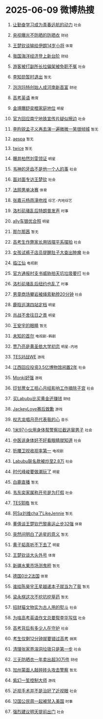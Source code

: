 # 2025-06-09 微博热搜 
1. [让勤奋学习成为青春远航的动力](https://m.weibo.cn/search?containerid=100103type%3D1%26t%3D10%26q%3D%23%E8%AE%A9%E5%8B%A4%E5%A5%8B%E5%AD%A6%E4%B9%A0%E6%88%90%E4%B8%BA%E9%9D%92%E6%98%A5%E8%BF%9C%E8%88%AA%E7%9A%84%E5%8A%A8%E5%8A%9B%23&stream_entry_id=51&isnewpage=1&extparam=seat%3D1%26stream_entry_id%3D51%26c_type%3D51%26dgr%3D0%26cate%3D10103%26pos%3D0%26q%3D%2523%25E8%25AE%25A9%25E5%258B%25A4%25E5%25A5%258B%25E5%25AD%25A6%25E4%25B9%25A0%25E6%2588%2590%25E4%25B8%25BA%25E9%259D%2592%25E6%2598%25A5%25E8%25BF%259C%25E8%2588%25AA%25E7%259A%2584%25E5%258A%25A8%25E5%258A%259B%2523%26filter_type%3Drealtimehot%26display_time%3D1749405989%26pre_seqid%3D17494059892180103610745) `社会` 

2. [央视曝光不防晒的防晒衣](https://m.weibo.cn/search?containerid=100103type%3D1%26t%3D10%26q%3D%23%E5%A4%AE%E8%A7%86%E6%9B%9D%E5%85%89%E4%B8%8D%E9%98%B2%E6%99%92%E7%9A%84%E9%98%B2%E6%99%92%E8%A1%A3%23&stream_entry_id=31&isnewpage=1&extparam=seat%3D1%26stream_entry_id%3D31%26realpos%3D1%26band_rank%3D1%26dgr%3D0%26pos%3D0%26filter_type%3Drealtimehot%26c_type%3D31%26flag%3D2%26cate%3D5001%26lcate%3D5001%26q%3D%2523%25E5%25A4%25AE%25E8%25A7%2586%25E6%259B%259D%25E5%2585%2589%25E4%25B8%258D%25E9%2598%25B2%25E6%2599%2592%25E7%259A%2584%25E9%2598%25B2%25E6%2599%2592%25E8%25A1%25A3%2523%26display_time%3D1749405989%26pre_seqid%3D17494059892180103610745) `财经` 

3. [王楚钦谈输给伊朗14岁小将](https://m.weibo.cn/search?containerid=100103type%3D1%26t%3D10%26q%3D%23%E7%8E%8B%E6%A5%9A%E9%92%A6%E8%B0%88%E8%BE%93%E7%BB%99%E4%BC%8A%E6%9C%9714%E5%B2%81%E5%B0%8F%E5%B0%86%23&stream_entry_id=31&isnewpage=1&extparam=seat%3D1%26stream_entry_id%3D31%26realpos%3D2%26band_rank%3D2%26dgr%3D0%26pos%3D1%26filter_type%3Drealtimehot%26c_type%3D31%26flag%3D0%26cate%3D5001%26lcate%3D5001%26q%3D%2523%25E7%258E%258B%25E6%25A5%259A%25E9%2592%25A6%25E8%25B0%2588%25E8%25BE%2593%25E7%25BB%2599%25E4%25BC%258A%25E6%259C%259714%25E5%25B2%2581%25E5%25B0%258F%25E5%25B0%2586%2523%26display_time%3D1749405989%26pre_seqid%3D17494059892180103610745) `体育` 

4. [我国海洋经济登上新台阶](https://m.weibo.cn/search?containerid=100103type%3D1%26t%3D10%26q%3D%23%E6%88%91%E5%9B%BD%E6%B5%B7%E6%B4%8B%E7%BB%8F%E6%B5%8E%E7%99%BB%E4%B8%8A%E6%96%B0%E5%8F%B0%E9%98%B6%23&stream_entry_id=31&isnewpage=1&extparam=seat%3D1%26stream_entry_id%3D31%26realpos%3D3%26band_rank%3D3%26dgr%3D0%26pos%3D2%26filter_type%3Drealtimehot%26c_type%3D31%26flag%3D0%26cate%3D5001%26lcate%3D5001%26q%3D%2523%25E6%2588%2591%25E5%259B%25BD%25E6%25B5%25B7%25E6%25B4%258B%25E7%25BB%258F%25E6%25B5%258E%25E7%2599%25BB%25E4%25B8%258A%25E6%2596%25B0%25E5%258F%25B0%25E9%2598%25B6%2523%26display_time%3D1749405989%26pre_seqid%3D17494059892180103610745) `财经` 

5. [游客被打副所长拉偏架被免职不冤](https://m.weibo.cn/search?containerid=100103type%3D1%26t%3D10%26q%3D%23%E6%B8%B8%E5%AE%A2%E8%A2%AB%E6%89%93%E5%89%AF%E6%89%80%E9%95%BF%E6%8B%89%E5%81%8F%E6%9E%B6%E8%A2%AB%E5%85%8D%E8%81%8C%E4%B8%8D%E5%86%A4%23&stream_entry_id=31&isnewpage=1&extparam=seat%3D1%26stream_entry_id%3D31%26realpos%3D4%26band_rank%3D4%26dgr%3D0%26pos%3D3%26filter_type%3Drealtimehot%26c_type%3D31%26flag%3D0%26cate%3D5001%26lcate%3D5001%26q%3D%2523%25E6%25B8%25B8%25E5%25AE%25A2%25E8%25A2%25AB%25E6%2589%2593%25E5%2589%25AF%25E6%2589%2580%25E9%2595%25BF%25E6%258B%2589%25E5%2581%258F%25E6%259E%25B6%25E8%25A2%25AB%25E5%2585%258D%25E8%2581%258C%25E4%25B8%258D%25E5%2586%25A4%2523%26display_time%3D1749405989%26pre_seqid%3D17494059892180103610745) `社会` 

6. [李知勋暂时退出](https://m.weibo.cn/search?containerid=100103type%3D1%26t%3D10%26q%3D%E6%9D%8E%E7%9F%A5%E5%8B%8B%E6%9A%82%E6%97%B6%E9%80%80%E5%87%BA&stream_entry_id=31&isnewpage=1&extparam=seat%3D1%26stream_entry_id%3D31%26realpos%3D5%26band_rank%3D5%26dgr%3D0%26pos%3D4%26filter_type%3Drealtimehot%26c_type%3D31%26flag%3D0%26cate%3D5001%26lcate%3D5001%26q%3D%25E6%259D%258E%25E7%259F%25A5%25E5%258B%258B%25E6%259A%2582%25E6%2597%25B6%25E9%2580%2580%25E5%2587%25BA%26display_time%3D1749405989%26pre_seqid%3D17494059892180103610745) `暂无` 

7. [泡泡玛特创始人成河南新首富](https://m.weibo.cn/search?containerid=100103type%3D1%26t%3D10%26q%3D%23%E6%B3%A1%E6%B3%A1%E7%8E%9B%E7%89%B9%E5%88%9B%E5%A7%8B%E4%BA%BA%E6%88%90%E6%B2%B3%E5%8D%97%E6%96%B0%E9%A6%96%E5%AF%8C%23&stream_entry_id=31&isnewpage=1&extparam=seat%3D1%26stream_entry_id%3D31%26realpos%3D6%26band_rank%3D6%26dgr%3D0%26pos%3D5%26filter_type%3Drealtimehot%26c_type%3D31%26flag%3D0%26cate%3D5001%26lcate%3D5001%26q%3D%2523%25E6%25B3%25A1%25E6%25B3%25A1%25E7%258E%259B%25E7%2589%25B9%25E5%2588%259B%25E5%25A7%258B%25E4%25BA%25BA%25E6%2588%2590%25E6%25B2%25B3%25E5%258D%2597%25E6%2596%25B0%25E9%25A6%2596%25E5%25AF%258C%2523%26display_time%3D1749405989%26pre_seqid%3D17494059892180103610745) `财经` 

8. [高考英语](https://m.weibo.cn/search?containerid=100103type%3D1%26t%3D10%26q%3D%E9%AB%98%E8%80%83%E8%8B%B1%E8%AF%AD&stream_entry_id=31&isnewpage=1&extparam=seat%3D1%26stream_entry_id%3D31%26realpos%3D7%26band_rank%3D7%26dgr%3D0%26pos%3D6%26filter_type%3Drealtimehot%26c_type%3D31%26flag%3D0%26cate%3D5001%26lcate%3D5001%26q%3D%25E9%25AB%2598%25E8%2580%2583%25E8%258B%25B1%25E8%25AF%25AD%26display_time%3D1749405989%26pre_seqid%3D17494059892180103610745) `教育` 

9. [金靖曝舒奕橙家庭地位](https://m.weibo.cn/search?containerid=100103type%3D1%26t%3D10%26q%3D%E9%87%91%E9%9D%96%E6%9B%9D%E8%88%92%E5%A5%95%E6%A9%99%E5%AE%B6%E5%BA%AD%E5%9C%B0%E4%BD%8D&stream_entry_id=31&isnewpage=1&extparam=seat%3D1%26stream_entry_id%3D31%26realpos%3D8%26band_rank%3D8%26dgr%3D0%26pos%3D7%26filter_type%3Drealtimehot%26c_type%3D31%26flag%3D2%26cate%3D5001%26lcate%3D5001%26q%3D%25E9%2587%2591%25E9%259D%2596%25E6%259B%259D%25E8%2588%2592%25E5%25A5%2595%25E6%25A9%2599%25E5%25AE%25B6%25E5%25BA%25AD%25E5%259C%25B0%25E4%25BD%258D%26display_time%3D1749405989%26pre_seqid%3D17494059892180103610745) `明星` 

10. [官方回应南宁地铁宣传片疑似擦边](https://m.weibo.cn/search?containerid=100103type%3D1%26t%3D10%26q%3D%23%E5%AE%98%E6%96%B9%E5%9B%9E%E5%BA%94%E5%8D%97%E5%AE%81%E5%9C%B0%E9%93%81%E5%AE%A3%E4%BC%A0%E7%89%87%E7%96%91%E4%BC%BC%E6%93%A6%E8%BE%B9%23&stream_entry_id=31&isnewpage=1&extparam=seat%3D1%26stream_entry_id%3D31%26realpos%3D9%26band_rank%3D9%26dgr%3D0%26pos%3D8%26filter_type%3Drealtimehot%26c_type%3D31%26flag%3D1%26cate%3D5001%26lcate%3D5001%26q%3D%2523%25E5%25AE%2598%25E6%2596%25B9%25E5%259B%259E%25E5%25BA%2594%25E5%258D%2597%25E5%25AE%2581%25E5%259C%25B0%25E9%2593%2581%25E5%25AE%25A3%25E4%25BC%25A0%25E7%2589%2587%25E7%2596%2591%25E4%25BC%25BC%25E6%2593%25A6%25E8%25BE%25B9%2523%26display_time%3D1749405989%26pre_seqid%3D17494059892180103610745) `社会` 

11. [李昀锐孟子义再去演一遍微微一笑很倾城](https://m.weibo.cn/search?containerid=100103type%3D1%26t%3D10%26q%3D%E6%9D%8E%E6%98%80%E9%94%90%E5%AD%9F%E5%AD%90%E4%B9%89%E5%86%8D%E5%8E%BB%E6%BC%94%E4%B8%80%E9%81%8D%E5%BE%AE%E5%BE%AE%E4%B8%80%E7%AC%91%E5%BE%88%E5%80%BE%E5%9F%8E&stream_entry_id=31&isnewpage=1&extparam=seat%3D1%26stream_entry_id%3D31%26realpos%3D10%26band_rank%3D10%26dgr%3D0%26pos%3D9%26filter_type%3Drealtimehot%26c_type%3D31%26flag%3D2%26cate%3D5001%26lcate%3D5001%26q%3D%25E6%259D%258E%25E6%2598%2580%25E9%2594%2590%25E5%25AD%259F%25E5%25AD%2590%25E4%25B9%2589%25E5%2586%258D%25E5%258E%25BB%25E6%25BC%2594%25E4%25B8%2580%25E9%2581%258D%25E5%25BE%25AE%25E5%25BE%25AE%25E4%25B8%2580%25E7%25AC%2591%25E5%25BE%2588%25E5%2580%25BE%25E5%259F%258E%26display_time%3D1749405989%26pre_seqid%3D17494059892180103610745) `暂无` 

12. [aespa](https://m.weibo.cn/search?containerid=100103type%3D1%26t%3D10%26q%3Daespa&stream_entry_id=31&isnewpage=1&extparam=seat%3D1%26stream_entry_id%3D31%26realpos%3D11%26band_rank%3D11%26dgr%3D0%26pos%3D10%26filter_type%3Drealtimehot%26c_type%3D31%26flag%3D2%26cate%3D5001%26lcate%3D5001%26q%3Daespa%26display_time%3D1749405989%26pre_seqid%3D17494059892180103610745) `暂无` 

13. [twice](https://m.weibo.cn/search?containerid=100103type%3D1%26t%3D10%26q%3Dtwice&stream_entry_id=31&isnewpage=1&extparam=seat%3D1%26stream_entry_id%3D31%26realpos%3D12%26band_rank%3D12%26dgr%3D0%26pos%3D11%26filter_type%3Drealtimehot%26c_type%3D31%26flag%3D2%26cate%3D5001%26lcate%3D5001%26q%3Dtwice%26display_time%3D1749405989%26pre_seqid%3D17494059892180103610745) `暂无` 

14. [曝井柏然刘雯领证](https://m.weibo.cn/search?containerid=100103type%3D1%26t%3D10%26q%3D%23%E6%9B%9D%E4%BA%95%E6%9F%8F%E7%84%B6%E5%88%98%E9%9B%AF%E9%A2%86%E8%AF%81%23&stream_entry_id=31&isnewpage=1&extparam=seat%3D1%26stream_entry_id%3D31%26realpos%3D13%26band_rank%3D13%26dgr%3D0%26pos%3D12%26filter_type%3Drealtimehot%26c_type%3D31%26flag%3D2%26cate%3D5001%26lcate%3D5001%26q%3D%2523%25E6%259B%259D%25E4%25BA%2595%25E6%259F%258F%25E7%2584%25B6%25E5%2588%2598%25E9%259B%25AF%25E9%25A2%2586%25E8%25AF%2581%2523%26display_time%3D1749405989%26pre_seqid%3D17494059892180103610745) `明星` 

15. [韦神的牙齿不是他一个人的事](https://m.weibo.cn/search?containerid=100103type%3D1%26t%3D10%26q%3D%23%E9%9F%A6%E7%A5%9E%E7%9A%84%E7%89%99%E9%BD%BF%E4%B8%8D%E6%98%AF%E4%BB%96%E4%B8%80%E4%B8%AA%E4%BA%BA%E7%9A%84%E4%BA%8B%23&stream_entry_id=31&isnewpage=1&extparam=seat%3D1%26stream_entry_id%3D31%26realpos%3D14%26band_rank%3D14%26dgr%3D0%26pos%3D13%26filter_type%3Drealtimehot%26c_type%3D31%26flag%3D2%26cate%3D5001%26lcate%3D5001%26q%3D%2523%25E9%259F%25A6%25E7%25A5%259E%25E7%259A%2584%25E7%2589%2599%25E9%25BD%25BF%25E4%25B8%258D%25E6%2598%25AF%25E4%25BB%2596%25E4%25B8%2580%25E4%25B8%25AA%25E4%25BA%25BA%25E7%259A%2584%25E4%25BA%258B%2523%26display_time%3D1749405989%26pre_seqid%3D17494059892180103610745) `社会` 

16. [面对面专访王楚钦](https://m.weibo.cn/search?containerid=100103type%3D1%26t%3D10%26q%3D%23%E9%9D%A2%E5%AF%B9%E9%9D%A2%E4%B8%93%E8%AE%BF%E7%8E%8B%E6%A5%9A%E9%92%A6%23&stream_entry_id=31&isnewpage=1&extparam=seat%3D1%26stream_entry_id%3D31%26realpos%3D15%26band_rank%3D15%26dgr%3D0%26pos%3D14%26filter_type%3Drealtimehot%26c_type%3D31%26flag%3D0%26cate%3D5001%26lcate%3D5001%26q%3D%2523%25E9%259D%25A2%25E5%25AF%25B9%25E9%259D%25A2%25E4%25B8%2593%25E8%25AE%25BF%25E7%258E%258B%25E6%25A5%259A%25E9%2592%25A6%2523%26display_time%3D1749405989%26pre_seqid%3D17494059892180103610745) `社会` 

17. [法网男单决赛](https://m.weibo.cn/search?containerid=100103type%3D1%26t%3D10%26q%3D%23%E6%B3%95%E7%BD%91%E7%94%B7%E5%8D%95%E5%86%B3%E8%B5%9B%23&stream_entry_id=31&isnewpage=1&extparam=seat%3D1%26stream_entry_id%3D31%26realpos%3D16%26band_rank%3D16%26dgr%3D0%26pos%3D15%26filter_type%3Drealtimehot%26c_type%3D31%26flag%3D0%26cate%3D5001%26lcate%3D5001%26q%3D%2523%25E6%25B3%2595%25E7%25BD%2591%25E7%2594%25B7%25E5%258D%2595%25E5%2586%25B3%25E8%25B5%259B%2523%26display_time%3D1749405989%26pre_seqid%3D17494059892180103610745) `体育` 

18. [张嘉元杨雨潼吻戏](https://m.weibo.cn/search?containerid=100103type%3D1%26t%3D10%26q%3D%23%E5%BC%A0%E5%98%89%E5%85%83%E6%9D%A8%E9%9B%A8%E6%BD%BC%E5%90%BB%E6%88%8F%23&stream_entry_id=31&isnewpage=1&extparam=seat%3D1%26stream_entry_id%3D31%26realpos%3D17%26band_rank%3D17%26dgr%3D0%26pos%3D16%26filter_type%3Drealtimehot%26c_type%3D31%26flag%3D0%26cate%3D5001%26lcate%3D5001%26q%3D%2523%25E5%25BC%25A0%25E5%2598%2589%25E5%2585%2583%25E6%259D%25A8%25E9%259B%25A8%25E6%25BD%25BC%25E5%2590%25BB%25E6%2588%258F%2523%26display_time%3D1749405989%26pre_seqid%3D17494059892180103610745) `综艺-内地综艺` 

19. [洛杉矶骚乱后特朗普发声](https://m.weibo.cn/search?containerid=100103type%3D1%26t%3D10%26q%3D%23%E6%B4%9B%E6%9D%89%E7%9F%B6%E9%AA%9A%E4%B9%B1%E5%90%8E%E7%89%B9%E6%9C%97%E6%99%AE%E5%8F%91%E5%A3%B0%23&stream_entry_id=31&isnewpage=1&extparam=seat%3D1%26stream_entry_id%3D31%26realpos%3D18%26band_rank%3D18%26dgr%3D0%26pos%3D17%26filter_type%3Drealtimehot%26c_type%3D31%26flag%3D1%26cate%3D5001%26lcate%3D5001%26q%3D%2523%25E6%25B4%259B%25E6%259D%2589%25E7%259F%25B6%25E9%25AA%259A%25E4%25B9%25B1%25E5%2590%258E%25E7%2589%25B9%25E6%259C%2597%25E6%2599%25AE%25E5%258F%2591%25E5%25A3%25B0%2523%26display_time%3D1749405989%26pre_seqid%3D17494059892180103610745) `时事` 

20. [ally车银优合照](https://m.weibo.cn/search?containerid=100103type%3D1%26t%3D10%26q%3D%23ally%E8%BD%A6%E9%93%B6%E4%BC%98%E5%90%88%E7%85%A7%23&stream_entry_id=31&isnewpage=1&extparam=seat%3D1%26stream_entry_id%3D31%26realpos%3D19%26band_rank%3D19%26dgr%3D0%26pos%3D18%26filter_type%3Drealtimehot%26c_type%3D31%26flag%3D0%26cate%3D5001%26lcate%3D5001%26q%3D%2523ally%25E8%25BD%25A6%25E9%2593%25B6%25E4%25BC%2598%25E5%2590%2588%25E7%2585%25A7%2523%26display_time%3D1749405989%26pre_seqid%3D17494059892180103610745) `明星` 

21. [那尔那茜](https://m.weibo.cn/search?containerid=100103type%3D1%26t%3D10%26q%3D%E9%82%A3%E5%B0%94%E9%82%A3%E8%8C%9C&stream_entry_id=31&isnewpage=1&extparam=seat%3D1%26stream_entry_id%3D31%26realpos%3D20%26band_rank%3D20%26dgr%3D0%26pos%3D19%26filter_type%3Drealtimehot%26c_type%3D31%26flag%3D0%26cate%3D5001%26lcate%3D5001%26q%3D%25E9%2582%25A3%25E5%25B0%2594%25E9%2582%25A3%25E8%258C%259C%26display_time%3D1749405989%26pre_seqid%3D17494059892180103610745) `暂无` 

22. [高考生作弊家长用钱摆平系摆拍](https://m.weibo.cn/search?containerid=100103type%3D1%26t%3D10%26q%3D%23%E9%AB%98%E8%80%83%E7%94%9F%E4%BD%9C%E5%BC%8A%E5%AE%B6%E9%95%BF%E7%94%A8%E9%92%B1%E6%91%86%E5%B9%B3%E7%B3%BB%E6%91%86%E6%8B%8D%23&stream_entry_id=31&isnewpage=1&extparam=seat%3D1%26stream_entry_id%3D31%26realpos%3D21%26band_rank%3D21%26dgr%3D0%26pos%3D20%26filter_type%3Drealtimehot%26c_type%3D31%26flag%3D2%26cate%3D5001%26lcate%3D5001%26q%3D%2523%25E9%25AB%2598%25E8%2580%2583%25E7%2594%259F%25E4%25BD%259C%25E5%25BC%258A%25E5%25AE%25B6%25E9%2595%25BF%25E7%2594%25A8%25E9%2592%25B1%25E6%2591%2586%25E5%25B9%25B3%25E7%25B3%25BB%25E6%2591%2586%25E6%258B%258D%2523%26display_time%3D1749405989%26pre_seqid%3D17494059892180103610745) `社会` 

23. [女孩试裤子店员提醒肚子大查出肿瘤](https://m.weibo.cn/search?containerid=100103type%3D1%26t%3D10%26q%3D%23%E5%A5%B3%E5%AD%A9%E8%AF%95%E8%A3%A4%E5%AD%90%E5%BA%97%E5%91%98%E6%8F%90%E9%86%92%E8%82%9A%E5%AD%90%E5%A4%A7%E6%9F%A5%E5%87%BA%E8%82%BF%E7%98%A4%23&stream_entry_id=31&isnewpage=1&extparam=seat%3D1%26stream_entry_id%3D31%26realpos%3D22%26band_rank%3D22%26dgr%3D0%26pos%3D21%26filter_type%3Drealtimehot%26c_type%3D31%26flag%3D0%26cate%3D5001%26lcate%3D5001%26q%3D%2523%25E5%25A5%25B3%25E5%25AD%25A9%25E8%25AF%2595%25E8%25A3%25A4%25E5%25AD%2590%25E5%25BA%2597%25E5%2591%2598%25E6%258F%2590%25E9%2586%2592%25E8%2582%259A%25E5%25AD%2590%25E5%25A4%25A7%25E6%259F%25A5%25E5%2587%25BA%25E8%2582%25BF%25E7%2598%25A4%2523%26display_time%3D1749405989%26pre_seqid%3D17494059892180103610745) `社会` 

24. [临江仙](https://m.weibo.cn/search?containerid=100103type%3D1%26t%3D10%26q%3D%E4%B8%B4%E6%B1%9F%E4%BB%99&stream_entry_id=31&isnewpage=1&extparam=seat%3D1%26stream_entry_id%3D31%26realpos%3D23%26band_rank%3D23%26dgr%3D0%26pos%3D22%26filter_type%3Drealtimehot%26c_type%3D31%26flag%3D0%26cate%3D5001%26lcate%3D5001%26q%3D%25E4%25B8%25B4%25E6%25B1%259F%25E4%25BB%2599%26display_time%3D1749405989%26pre_seqid%3D17494059892180103610745) `电视剧` 

25. [官方通报村支书威胁拍天坑垃圾要打](https://m.weibo.cn/search?containerid=100103type%3D1%26t%3D10%26q%3D%23%E5%AE%98%E6%96%B9%E9%80%9A%E6%8A%A5%E6%9D%91%E6%94%AF%E4%B9%A6%E5%A8%81%E8%83%81%E6%8B%8D%E5%A4%A9%E5%9D%91%E5%9E%83%E5%9C%BE%E8%A6%81%E6%89%93%23&stream_entry_id=31&isnewpage=1&extparam=seat%3D1%26stream_entry_id%3D31%26realpos%3D24%26band_rank%3D24%26dgr%3D0%26pos%3D23%26filter_type%3Drealtimehot%26c_type%3D31%26flag%3D1%26cate%3D5001%26lcate%3D5001%26q%3D%2523%25E5%25AE%2598%25E6%2596%25B9%25E9%2580%259A%25E6%258A%25A5%25E6%259D%2591%25E6%2594%25AF%25E4%25B9%25A6%25E5%25A8%2581%25E8%2583%2581%25E6%258B%258D%25E5%25A4%25A9%25E5%259D%2591%25E5%259E%2583%25E5%259C%25BE%25E8%25A6%2581%25E6%2589%2593%2523%26display_time%3D1749405989%26pre_seqid%3D17494059892180103610745) `社会` 

26. [洛杉矶骚乱后纽约也乱了](https://m.weibo.cn/search?containerid=100103type%3D1%26t%3D10%26q%3D%23%E6%B4%9B%E6%9D%89%E7%9F%B6%E9%AA%9A%E4%B9%B1%E5%90%8E%E7%BA%BD%E7%BA%A6%E4%B9%9F%E4%B9%B1%E4%BA%86%23&stream_entry_id=31&isnewpage=1&extparam=seat%3D1%26stream_entry_id%3D31%26realpos%3D25%26band_rank%3D25%26dgr%3D0%26pos%3D24%26filter_type%3Drealtimehot%26c_type%3D31%26flag%3D0%26cate%3D5001%26lcate%3D5001%26q%3D%2523%25E6%25B4%259B%25E6%259D%2589%25E7%259F%25B6%25E9%25AA%259A%25E4%25B9%25B1%25E5%2590%258E%25E7%25BA%25BD%25E7%25BA%25A6%25E4%25B9%259F%25E4%25B9%25B1%25E4%25BA%2586%2523%26display_time%3D1749405989%26pre_seqid%3D17494059892180103610745) `时事` 

27. [男童商场攀岩被绳索勒脖20分钟](https://m.weibo.cn/search?containerid=100103type%3D1%26t%3D10%26q%3D%23%E7%94%B7%E7%AB%A5%E5%95%86%E5%9C%BA%E6%94%80%E5%B2%A9%E8%A2%AB%E7%BB%B3%E7%B4%A2%E5%8B%92%E8%84%9620%E5%88%86%E9%92%9F%23&stream_entry_id=31&isnewpage=1&extparam=seat%3D1%26stream_entry_id%3D31%26realpos%3D26%26band_rank%3D26%26dgr%3D0%26pos%3D25%26filter_type%3Drealtimehot%26c_type%3D31%26flag%3D0%26cate%3D5001%26lcate%3D5001%26q%3D%2523%25E7%2594%25B7%25E7%25AB%25A5%25E5%2595%2586%25E5%259C%25BA%25E6%2594%2580%25E5%25B2%25A9%25E8%25A2%25AB%25E7%25BB%25B3%25E7%25B4%25A2%25E5%258B%2592%25E8%2584%259620%25E5%2588%2586%25E9%2592%259F%2523%26display_time%3D1749405989%26pre_seqid%3D17494059892180103610745) `社会` 

28. [鹿晗巡演四站定档](https://m.weibo.cn/search?containerid=100103type%3D1%26t%3D10%26q%3D%23%E9%B9%BF%E6%99%97%E5%B7%A1%E6%BC%94%E5%9B%9B%E7%AB%99%E5%AE%9A%E6%A1%A3%23&stream_entry_id=31&isnewpage=1&extparam=seat%3D1%26stream_entry_id%3D31%26realpos%3D27%26band_rank%3D27%26dgr%3D0%26pos%3D26%26filter_type%3Drealtimehot%26c_type%3D31%26flag%3D0%26cate%3D5001%26lcate%3D5001%26q%3D%2523%25E9%25B9%25BF%25E6%2599%2597%25E5%25B7%25A1%25E6%25BC%2594%25E5%259B%259B%25E7%25AB%2599%25E5%25AE%259A%25E6%25A1%25A3%2523%26display_time%3D1749405989%26pre_seqid%3D17494059892180103610745) `明星` 

29. [肖战不舍往日之景](https://m.weibo.cn/search?containerid=100103type%3D1%26t%3D10%26q%3D%23%E8%82%96%E6%88%98%E4%B8%8D%E8%88%8D%E5%BE%80%E6%97%A5%E4%B9%8B%E6%99%AF%23&stream_entry_id=31&isnewpage=1&extparam=seat%3D1%26stream_entry_id%3D31%26realpos%3D28%26band_rank%3D28%26dgr%3D0%26pos%3D27%26filter_type%3Drealtimehot%26c_type%3D31%26flag%3D0%26cate%3D5001%26lcate%3D5001%26q%3D%2523%25E8%2582%2596%25E6%2588%2598%25E4%25B8%258D%25E8%2588%258D%25E5%25BE%2580%25E6%2597%25A5%25E4%25B9%258B%25E6%2599%25AF%2523%26display_time%3D1749405989%26pre_seqid%3D17494059892180103610745) `明星` 

30. [王安宇的眼睛](https://m.weibo.cn/search?containerid=100103type%3D1%26t%3D10%26q%3D%E7%8E%8B%E5%AE%89%E5%AE%87%E7%9A%84%E7%9C%BC%E7%9D%9B&stream_entry_id=31&isnewpage=1&extparam=seat%3D1%26stream_entry_id%3D31%26realpos%3D29%26band_rank%3D29%26dgr%3D0%26pos%3D28%26filter_type%3Drealtimehot%26c_type%3D31%26flag%3D0%26cate%3D5001%26lcate%3D5001%26q%3D%25E7%258E%258B%25E5%25AE%2589%25E5%25AE%2587%25E7%259A%2584%25E7%259C%25BC%25E7%259D%259B%26display_time%3D1749405989%26pre_seqid%3D17494059892180103610745) `暂无` 

31. [未知的首尔](https://m.weibo.cn/search?containerid=100103type%3D1%26t%3D10%26q%3D%E6%9C%AA%E7%9F%A5%E7%9A%84%E9%A6%96%E5%B0%94&stream_entry_id=31&isnewpage=1&extparam=seat%3D1%26stream_entry_id%3D31%26realpos%3D30%26band_rank%3D30%26dgr%3D0%26pos%3D29%26filter_type%3Drealtimehot%26c_type%3D31%26flag%3D1%26cate%3D5001%26lcate%3D5001%26q%3D%25E6%259C%25AA%25E7%259F%25A5%25E7%259A%2584%25E9%25A6%2596%25E5%25B0%2594%26display_time%3D1749405989%26pre_seqid%3D17494059892180103610745) `电视剧-韩剧` 

32. [贾乃亮是黄圣依大学初恋](https://m.weibo.cn/search?containerid=100103type%3D1%26t%3D10%26q%3D%23%E8%B4%BE%E4%B9%83%E4%BA%AE%E6%98%AF%E9%BB%84%E5%9C%A3%E4%BE%9D%E5%A4%A7%E5%AD%A6%E5%88%9D%E6%81%8B%23&stream_entry_id=31&isnewpage=1&extparam=seat%3D1%26stream_entry_id%3D31%26realpos%3D31%26band_rank%3D31%26dgr%3D0%26pos%3D30%26filter_type%3Drealtimehot%26c_type%3D31%26flag%3D0%26cate%3D5001%26lcate%3D5001%26q%3D%2523%25E8%25B4%25BE%25E4%25B9%2583%25E4%25BA%25AE%25E6%2598%25AF%25E9%25BB%2584%25E5%259C%25A3%25E4%25BE%259D%25E5%25A4%25A7%25E5%25AD%25A6%25E5%2588%259D%25E6%2581%258B%2523%26display_time%3D1749405989%26pre_seqid%3D17494059892180103610745) `明星-内地` 

33. [TES对战WE](https://m.weibo.cn/search?containerid=100103type%3D1%26t%3D10%26q%3D%23TES%E5%AF%B9%E6%88%98WE%23&stream_entry_id=31&isnewpage=1&extparam=seat%3D1%26stream_entry_id%3D31%26realpos%3D32%26band_rank%3D32%26dgr%3D0%26pos%3D31%26filter_type%3Drealtimehot%26c_type%3D31%26flag%3D0%26cate%3D5001%26lcate%3D5001%26q%3D%2523TES%25E5%25AF%25B9%25E6%2588%2598WE%2523%26display_time%3D1749405989%26pre_seqid%3D17494059892180103610745) `游戏` 

34. [江西回应投资3.5亿博物馆闲置2年](https://m.weibo.cn/search?containerid=100103type%3D1%26t%3D10%26q%3D%23%E6%B1%9F%E8%A5%BF%E5%9B%9E%E5%BA%94%E6%8A%95%E8%B5%843.5%E4%BA%BF%E5%8D%9A%E7%89%A9%E9%A6%86%E9%97%B2%E7%BD%AE2%E5%B9%B4%23&stream_entry_id=31&isnewpage=1&extparam=seat%3D1%26stream_entry_id%3D31%26realpos%3D33%26band_rank%3D33%26dgr%3D0%26pos%3D32%26filter_type%3Drealtimehot%26c_type%3D31%26flag%3D0%26cate%3D5001%26lcate%3D5001%26q%3D%2523%25E6%25B1%259F%25E8%25A5%25BF%25E5%259B%259E%25E5%25BA%2594%25E6%258A%2595%25E8%25B5%25843.5%25E4%25BA%25BF%25E5%258D%259A%25E7%2589%25A9%25E9%25A6%2586%25E9%2597%25B2%25E7%25BD%25AE2%25E5%25B9%25B4%2523%26display_time%3D1749405989%26pre_seqid%3D17494059892180103610745) `社会` 

35. [Monki好强](https://m.weibo.cn/search?containerid=100103type%3D1%26t%3D10%26q%3D%23Monki%E5%A5%BD%E5%BC%BA%23&stream_entry_id=31&isnewpage=1&extparam=seat%3D1%26stream_entry_id%3D31%26realpos%3D34%26band_rank%3D34%26dgr%3D0%26pos%3D33%26filter_type%3Drealtimehot%26c_type%3D31%26flag%3D0%26cate%3D5001%26lcate%3D5001%26q%3D%2523Monki%25E5%25A5%25BD%25E5%25BC%25BA%2523%26display_time%3D1749405989%26pre_seqid%3D17494059892180103610745) `游戏` 

36. [印甘蔗女工担心月经影响工作摘除子宫](https://m.weibo.cn/search?containerid=100103type%3D1%26t%3D10%26q%3D%23%E5%8D%B0%E7%94%98%E8%94%97%E5%A5%B3%E5%B7%A5%E6%8B%85%E5%BF%83%E6%9C%88%E7%BB%8F%E5%BD%B1%E5%93%8D%E5%B7%A5%E4%BD%9C%E6%91%98%E9%99%A4%E5%AD%90%E5%AE%AB%23&stream_entry_id=31&isnewpage=1&extparam=seat%3D1%26stream_entry_id%3D31%26realpos%3D35%26band_rank%3D35%26dgr%3D0%26pos%3D34%26filter_type%3Drealtimehot%26c_type%3D31%26flag%3D0%26cate%3D5001%26lcate%3D5001%26q%3D%2523%25E5%258D%25B0%25E7%2594%2598%25E8%2594%2597%25E5%25A5%25B3%25E5%25B7%25A5%25E6%258B%2585%25E5%25BF%2583%25E6%259C%2588%25E7%25BB%258F%25E5%25BD%25B1%25E5%2593%258D%25E5%25B7%25A5%25E4%25BD%259C%25E6%2591%2598%25E9%2599%25A4%25E5%25AD%2590%25E5%25AE%25AB%2523%26display_time%3D1749405989%26pre_seqid%3D17494059892180103610745) `社会` 

37. [买Labubu比买黄金还赚钱](https://m.weibo.cn/search?containerid=100103type%3D1%26t%3D10%26q%3D%23%E4%B9%B0Labubu%E6%AF%94%E4%B9%B0%E9%BB%84%E9%87%91%E8%BF%98%E8%B5%9A%E9%92%B1%23&stream_entry_id=31&isnewpage=1&extparam=seat%3D1%26stream_entry_id%3D31%26realpos%3D36%26band_rank%3D36%26dgr%3D0%26pos%3D35%26filter_type%3Drealtimehot%26c_type%3D31%26flag%3D0%26cate%3D5001%26lcate%3D5001%26q%3D%2523%25E4%25B9%25B0Labubu%25E6%25AF%2594%25E4%25B9%25B0%25E9%25BB%2584%25E9%2587%2591%25E8%25BF%2598%25E8%25B5%259A%25E9%2592%25B1%2523%26display_time%3D1749405989%26pre_seqid%3D17494059892180103610745) `财经` 

38. [JackeyLove赛后致歉](https://m.weibo.cn/search?containerid=100103type%3D1%26t%3D10%26q%3D%23JackeyLove%E8%B5%9B%E5%90%8E%E8%87%B4%E6%AD%89%23&stream_entry_id=31&isnewpage=1&extparam=seat%3D1%26stream_entry_id%3D31%26realpos%3D37%26band_rank%3D37%26dgr%3D0%26pos%3D36%26filter_type%3Drealtimehot%26c_type%3D31%26flag%3D0%26cate%3D5001%26lcate%3D5001%26q%3D%2523JackeyLove%25E8%25B5%259B%25E5%2590%258E%25E8%2587%25B4%25E6%25AD%2589%2523%26display_time%3D1749405989%26pre_seqid%3D17494059892180103610745) `游戏` 

39. [权志龙唱月亮代表我的心](https://m.weibo.cn/search?containerid=100103type%3D1%26t%3D10%26q%3D%23%E6%9D%83%E5%BF%97%E9%BE%99%E5%94%B1%E6%9C%88%E4%BA%AE%E4%BB%A3%E8%A1%A8%E6%88%91%E7%9A%84%E5%BF%83%23&stream_entry_id=31&isnewpage=1&extparam=seat%3D1%26stream_entry_id%3D31%26realpos%3D38%26band_rank%3D38%26dgr%3D0%26pos%3D37%26filter_type%3Drealtimehot%26c_type%3D31%26flag%3D0%26cate%3D5001%26lcate%3D5001%26q%3D%2523%25E6%259D%2583%25E5%25BF%2597%25E9%25BE%2599%25E5%2594%25B1%25E6%259C%2588%25E4%25BA%25AE%25E4%25BB%25A3%25E8%25A1%25A8%25E6%2588%2591%25E7%259A%2584%25E5%25BF%2583%2523%26display_time%3D1749405989%26pre_seqid%3D17494059892180103610745) `音乐` 

40. [1米97小伙用身体帮警察拦截逃窜男子](https://m.weibo.cn/search?containerid=100103type%3D1%26t%3D10%26q%3D%231%E7%B1%B397%E5%B0%8F%E4%BC%99%E7%94%A8%E8%BA%AB%E4%BD%93%E5%B8%AE%E8%AD%A6%E5%AF%9F%E6%8B%A6%E6%88%AA%E9%80%83%E7%AA%9C%E7%94%B7%E5%AD%90%23&stream_entry_id=31&isnewpage=1&extparam=seat%3D1%26stream_entry_id%3D31%26realpos%3D39%26band_rank%3D39%26dgr%3D0%26pos%3D38%26filter_type%3Drealtimehot%26c_type%3D31%26flag%3D0%26cate%3D5001%26lcate%3D5001%26q%3D%25231%25E7%25B1%25B397%25E5%25B0%258F%25E4%25BC%2599%25E7%2594%25A8%25E8%25BA%25AB%25E4%25BD%2593%25E5%25B8%25AE%25E8%25AD%25A6%25E5%25AF%259F%25E6%258B%25A6%25E6%2588%25AA%25E9%2580%2583%25E7%25AA%259C%25E7%2594%25B7%25E5%25AD%2590%2523%26display_time%3D1749405989%26pre_seqid%3D17494059892180103610745) `社会` 

41. [中医说身体好不好看眼睛就知道](https://m.weibo.cn/search?containerid=100103type%3D1%26t%3D10%26q%3D%23%E4%B8%AD%E5%8C%BB%E8%AF%B4%E8%BA%AB%E4%BD%93%E5%A5%BD%E4%B8%8D%E5%A5%BD%E7%9C%8B%E7%9C%BC%E7%9D%9B%E5%B0%B1%E7%9F%A5%E9%81%93%23&stream_entry_id=31&isnewpage=1&extparam=seat%3D1%26stream_entry_id%3D31%26realpos%3D40%26band_rank%3D40%26dgr%3D0%26pos%3D39%26filter_type%3Drealtimehot%26c_type%3D31%26flag%3D0%26cate%3D5001%26lcate%3D5001%26q%3D%2523%25E4%25B8%25AD%25E5%258C%25BB%25E8%25AF%25B4%25E8%25BA%25AB%25E4%25BD%2593%25E5%25A5%25BD%25E4%25B8%258D%25E5%25A5%25BD%25E7%259C%258B%25E7%259C%25BC%25E7%259D%259B%25E5%25B0%25B1%25E7%259F%25A5%25E9%2581%2593%2523%26display_time%3D1749405989%26pre_seqid%3D17494059892180103610745) `社会` 

42. [折腰卫视收视率第一](https://m.weibo.cn/search?containerid=100103type%3D1%26t%3D10%26q%3D%23%E6%8A%98%E8%85%B0%E5%8D%AB%E8%A7%86%E6%94%B6%E8%A7%86%E7%8E%87%E7%AC%AC%E4%B8%80%23&stream_entry_id=31&isnewpage=1&extparam=seat%3D1%26stream_entry_id%3D31%26realpos%3D41%26band_rank%3D41%26dgr%3D0%26pos%3D40%26filter_type%3Drealtimehot%26c_type%3D31%26flag%3D0%26cate%3D5001%26lcate%3D5001%26q%3D%2523%25E6%258A%2598%25E8%2585%25B0%25E5%258D%25AB%25E8%25A7%2586%25E6%2594%25B6%25E8%25A7%2586%25E7%258E%2587%25E7%25AC%25AC%25E4%25B8%2580%2523%26display_time%3D1749405989%26pre_seqid%3D17494059892180103610745) `电视剧` 

43. [Labubu联名款被炒至2.8万](https://m.weibo.cn/search?containerid=100103type%3D1%26t%3D10%26q%3D%23Labubu%E8%81%94%E5%90%8D%E6%AC%BE%E8%A2%AB%E7%82%92%E8%87%B32.8%E4%B8%87%23&stream_entry_id=31&isnewpage=1&extparam=seat%3D1%26stream_entry_id%3D31%26realpos%3D42%26band_rank%3D42%26dgr%3D0%26pos%3D41%26filter_type%3Drealtimehot%26c_type%3D31%26flag%3D0%26cate%3D5001%26lcate%3D5001%26q%3D%2523Labubu%25E8%2581%2594%25E5%2590%258D%25E6%25AC%25BE%25E8%25A2%25AB%25E7%2582%2592%25E8%2587%25B32.8%25E4%25B8%2587%2523%26display_time%3D1749405989%26pre_seqid%3D17494059892180103610745) `社会` 

44. [时代峰峻要做潮玩了](https://m.weibo.cn/search?containerid=100103type%3D1%26t%3D10%26q%3D%23%E6%97%B6%E4%BB%A3%E5%B3%B0%E5%B3%BB%E8%A6%81%E5%81%9A%E6%BD%AE%E7%8E%A9%E4%BA%86%23&stream_entry_id=31&isnewpage=1&extparam=seat%3D1%26stream_entry_id%3D31%26realpos%3D43%26band_rank%3D43%26dgr%3D0%26pos%3D42%26filter_type%3Drealtimehot%26c_type%3D31%26flag%3D0%26cate%3D5001%26lcate%3D5001%26q%3D%2523%25E6%2597%25B6%25E4%25BB%25A3%25E5%25B3%25B0%25E5%25B3%25BB%25E8%25A6%2581%25E5%2581%259A%25E6%25BD%25AE%25E7%258E%25A9%25E4%25BA%2586%2523%26display_time%3D1749405989%26pre_seqid%3D17494059892180103610745) `明星` 

45. [白鹿直播](https://m.weibo.cn/search?containerid=100103type%3D1%26t%3D10%26q%3D%E7%99%BD%E9%B9%BF%E7%9B%B4%E6%92%AD&stream_entry_id=31&isnewpage=1&extparam=seat%3D1%26stream_entry_id%3D31%26realpos%3D44%26band_rank%3D44%26dgr%3D0%26pos%3D43%26filter_type%3Drealtimehot%26c_type%3D31%26flag%3D0%26cate%3D5001%26lcate%3D5001%26q%3D%25E7%2599%25BD%25E9%25B9%25BF%25E7%259B%25B4%25E6%2592%25AD%26display_time%3D1749405989%26pre_seqid%3D17494059892180103610745) `暂无` 

46. [韦东奕家属称开号是为打假](https://m.weibo.cn/search?containerid=100103type%3D1%26t%3D10%26q%3D%23%E9%9F%A6%E4%B8%9C%E5%A5%95%E5%AE%B6%E5%B1%9E%E7%A7%B0%E5%BC%80%E5%8F%B7%E6%98%AF%E4%B8%BA%E6%89%93%E5%81%87%23&stream_entry_id=31&isnewpage=1&extparam=seat%3D1%26stream_entry_id%3D31%26realpos%3D45%26band_rank%3D45%26dgr%3D0%26pos%3D44%26filter_type%3Drealtimehot%26c_type%3D31%26flag%3D0%26cate%3D5001%26lcate%3D5001%26q%3D%2523%25E9%259F%25A6%25E4%25B8%259C%25E5%25A5%2595%25E5%25AE%25B6%25E5%25B1%259E%25E7%25A7%25B0%25E5%25BC%2580%25E5%258F%25B7%25E6%2598%25AF%25E4%25B8%25BA%25E6%2589%2593%25E5%2581%2587%2523%26display_time%3D1749405989%26pre_seqid%3D17494059892180103610745) `社会` 

47. [TES郭皓](https://m.weibo.cn/search?containerid=100103type%3D1%26t%3D10%26q%3DTES%E9%83%AD%E7%9A%93&stream_entry_id=31&isnewpage=1&extparam=seat%3D1%26stream_entry_id%3D31%26realpos%3D46%26band_rank%3D46%26dgr%3D0%26pos%3D45%26filter_type%3Drealtimehot%26c_type%3D31%26flag%3D0%26cate%3D5001%26lcate%3D5001%26q%3DTES%25E9%2583%25AD%25E7%259A%2593%26display_time%3D1749405989%26pre_seqid%3D17494059892180103610745) `暂无` 

48. [阿Sa刘维cha了LikeJennie](https://m.weibo.cn/search?containerid=100103type%3D1%26t%3D10%26q%3D%E9%98%BFSa%E5%88%98%E7%BB%B4cha%E4%BA%86LikeJennie&stream_entry_id=31&isnewpage=1&extparam=seat%3D1%26stream_entry_id%3D31%26realpos%3D47%26band_rank%3D47%26dgr%3D0%26pos%3D46%26filter_type%3Drealtimehot%26c_type%3D31%26flag%3D1%26cate%3D5001%26lcate%3D5001%26q%3D%25E9%2598%25BFSa%25E5%2588%2598%25E7%25BB%25B4cha%25E4%25BA%2586LikeJennie%26display_time%3D1749405989%26pre_seqid%3D17494059892180103610745) `暂无` 

49. [董倩谈王楚钦巴黎奥运止步32强](https://m.weibo.cn/search?containerid=100103type%3D1%26t%3D10%26q%3D%23%E8%91%A3%E5%80%A9%E8%B0%88%E7%8E%8B%E6%A5%9A%E9%92%A6%E5%B7%B4%E9%BB%8E%E5%A5%A5%E8%BF%90%E6%AD%A2%E6%AD%A532%E5%BC%BA%23&stream_entry_id=31&isnewpage=1&extparam=seat%3D1%26stream_entry_id%3D31%26realpos%3D48%26band_rank%3D48%26dgr%3D0%26pos%3D47%26filter_type%3Drealtimehot%26c_type%3D31%26flag%3D0%26cate%3D5001%26lcate%3D5001%26q%3D%2523%25E8%2591%25A3%25E5%2580%25A9%25E8%25B0%2588%25E7%258E%258B%25E6%25A5%259A%25E9%2592%25A6%25E5%25B7%25B4%25E9%25BB%258E%25E5%25A5%25A5%25E8%25BF%2590%25E6%25AD%25A2%25E6%25AD%25A532%25E5%25BC%25BA%2523%26display_time%3D1749405989%26pre_seqid%3D17494059892180103610745) `体育` 

50. [突然间明白了追星的意义](https://m.weibo.cn/search?containerid=100103type%3D1%26t%3D10%26q%3D%E7%AA%81%E7%84%B6%E9%97%B4%E6%98%8E%E7%99%BD%E4%BA%86%E8%BF%BD%E6%98%9F%E7%9A%84%E6%84%8F%E4%B9%89&stream_entry_id=31&isnewpage=1&extparam=seat%3D1%26stream_entry_id%3D31%26realpos%3D49%26band_rank%3D49%26dgr%3D0%26pos%3D48%26filter_type%3Drealtimehot%26c_type%3D31%26flag%3D0%26cate%3D5001%26lcate%3D5001%26q%3D%25E7%25AA%2581%25E7%2584%25B6%25E9%2597%25B4%25E6%2598%258E%25E7%2599%25BD%25E4%25BA%2586%25E8%25BF%25BD%25E6%2598%259F%25E7%259A%2584%25E6%2584%258F%25E4%25B9%2589%26display_time%3D1749405989%26pre_seqid%3D17494059892180103610745) `暂无` 

51. [黄子韬真听不下去了](https://m.weibo.cn/search?containerid=100103type%3D1%26t%3D10%26q%3D%E9%BB%84%E5%AD%90%E9%9F%AC%E7%9C%9F%E5%90%AC%E4%B8%8D%E4%B8%8B%E5%8E%BB%E4%BA%86&stream_entry_id=31&isnewpage=1&extparam=seat%3D1%26stream_entry_id%3D31%26realpos%3D50%26band_rank%3D50%26dgr%3D0%26pos%3D49%26filter_type%3Drealtimehot%26c_type%3D31%26flag%3D0%26cate%3D5001%26lcate%3D5001%26q%3D%25E9%25BB%2584%25E5%25AD%2590%25E9%259F%25AC%25E7%259C%259F%25E5%2590%25AC%25E4%25B8%258D%25E4%25B8%258B%25E5%258E%25BB%25E4%25BA%2586%26display_time%3D1749405989%26pre_seqid%3D17494059892180103610745) `明星` 

52. [王楚钦谈大头外号](https://m.weibo.cn/search?containerid=100103type%3D1%26t%3D10%26q%3D%23%E7%8E%8B%E6%A5%9A%E9%92%A6%E8%B0%88%E5%A4%A7%E5%A4%B4%E5%A4%96%E5%8F%B7%23&stream_entry_id=31&isnewpage=1&extparam=seat%3D1%26filter_type%3Drealtimehot%26c_type%3D31%26q%3D%2523%25E7%258E%258B%25E6%25A5%259A%25E9%2592%25A6%25E8%25B0%2588%25E5%25A4%25A7%25E5%25A4%25B4%25E5%25A4%2596%25E5%258F%25B7%2523%26cate%3D5001%26pos%3D24%26lcate%3D5001%26stream_entry_id%3D31%26realpos%3D25%26band_rank%3D25%26dgr%3D0%26flag%3D1%26display_time%3D1749402316%26pre_seqid%3D17494023159920103304685) `体育` 

53. [新疆水果市场测鬼秤](https://m.weibo.cn/search?containerid=100103type%3D1%26t%3D10%26q%3D%E6%96%B0%E7%96%86%E6%B0%B4%E6%9E%9C%E5%B8%82%E5%9C%BA%E6%B5%8B%E9%AC%BC%E7%A7%A4&stream_entry_id=31&isnewpage=1&extparam=seat%3D1%26filter_type%3Drealtimehot%26c_type%3D31%26q%3D%25E6%2596%25B0%25E7%2596%2586%25E6%25B0%25B4%25E6%259E%259C%25E5%25B8%2582%25E5%259C%25BA%25E6%25B5%258B%25E9%25AC%25BC%25E7%25A7%25A4%26cate%3D5001%26pos%3D38%26lcate%3D5001%26stream_entry_id%3D31%26realpos%3D39%26band_rank%3D39%26dgr%3D0%26flag%3D1%26display_time%3D1749402316%26pre_seqid%3D17494023159920103304685) `暂无` 

54. [德国0比2法国](https://m.weibo.cn/search?containerid=100103type%3D1%26t%3D10%26q%3D%23%E5%BE%B7%E5%9B%BD0%E6%AF%942%E6%B3%95%E5%9B%BD%23&stream_entry_id=31&isnewpage=1&extparam=seat%3D1%26filter_type%3Drealtimehot%26c_type%3D31%26q%3D%2523%25E5%25BE%25B7%25E5%259B%25BD0%25E6%25AF%25942%25E6%25B3%2595%25E5%259B%25BD%2523%26cate%3D5001%26pos%3D42%26lcate%3D5001%26stream_entry_id%3D31%26realpos%3D43%26band_rank%3D43%26dgr%3D0%26flag%3D1%26display_time%3D1749402316%26pre_seqid%3D17494023159920103304685) `体育` 

55. [谁给陈昊宇王星越递本子就当为了我](https://m.weibo.cn/search?containerid=100103type%3D1%26t%3D10%26q%3D%E8%B0%81%E7%BB%99%E9%99%88%E6%98%8A%E5%AE%87%E7%8E%8B%E6%98%9F%E8%B6%8A%E9%80%92%E6%9C%AC%E5%AD%90%E5%B0%B1%E5%BD%93%E4%B8%BA%E4%BA%86%E6%88%91&stream_entry_id=31&isnewpage=1&extparam=seat%3D1%26filter_type%3Drealtimehot%26c_type%3D31%26q%3D%25E8%25B0%2581%25E7%25BB%2599%25E9%2599%2588%25E6%2598%258A%25E5%25AE%2587%25E7%258E%258B%25E6%2598%259F%25E8%25B6%258A%25E9%2580%2592%25E6%259C%25AC%25E5%25AD%2590%25E5%25B0%25B1%25E5%25BD%2593%25E4%25B8%25BA%25E4%25BA%2586%25E6%2588%2591%26cate%3D5001%26pos%3D48%26lcate%3D5001%26stream_entry_id%3D31%26realpos%3D49%26band_rank%3D49%26dgr%3D0%26flag%3D0%26display_time%3D1749402316%26pre_seqid%3D17494023159920103304685) `暂无` 

56. [梁永棋这次不挖坑挖草药](https://m.weibo.cn/search?containerid=100103type%3D1%26t%3D10%26q%3D%E6%A2%81%E6%B0%B8%E6%A3%8B%E8%BF%99%E6%AC%A1%E4%B8%8D%E6%8C%96%E5%9D%91%E6%8C%96%E8%8D%89%E8%8D%AF&stream_entry_id=31&isnewpage=1&extparam=seat%3D1%26filter_type%3Drealtimehot%26c_type%3D31%26q%3D%25E6%25A2%2581%25E6%25B0%25B8%25E6%25A3%258B%25E8%25BF%2599%25E6%25AC%25A1%25E4%25B8%258D%25E6%258C%2596%25E5%259D%2591%25E6%258C%2596%25E8%258D%2589%25E8%258D%25AF%26cate%3D5001%26pos%3D49%26lcate%3D5001%26stream_entry_id%3D31%26realpos%3D50%26band_rank%3D50%26dgr%3D0%26flag%3D1%26display_time%3D1749402316%26pre_seqid%3D17494023159920103304685) `暂无` 

57. [招财猫文物实为古人用的熨斗](https://m.weibo.cn/search?containerid=100103type%3D1%26t%3D10%26q%3D%23%E6%8B%9B%E8%B4%A2%E7%8C%AB%E6%96%87%E7%89%A9%E5%AE%9E%E4%B8%BA%E5%8F%A4%E4%BA%BA%E7%94%A8%E7%9A%84%E7%86%A8%E6%96%97%23&stream_entry_id=31&isnewpage=1&extparam=seat%3D1%26lcate%3D5001%26filter_type%3Drealtimehot%26c_type%3D31%26dgr%3D0%26cate%3D5001%26band_rank%3D20%26pos%3D19%26realpos%3D20%26flag%3D1%26q%3D%2523%25E6%258B%259B%25E8%25B4%25A2%25E7%258C%25AB%25E6%2596%2587%25E7%2589%25A9%25E5%25AE%259E%25E4%25B8%25BA%25E5%258F%25A4%25E4%25BA%25BA%25E7%2594%25A8%25E7%259A%2584%25E7%2586%25A8%25E6%2596%2597%2523%26stream_entry_id%3D31%26display_time%3D1749398774%26pre_seqid%3D174939877493301030993139) `社会` 

58. [为啥高考英语作文总要帮李华写信](https://m.weibo.cn/search?containerid=100103type%3D1%26t%3D10%26q%3D%23%E4%B8%BA%E5%95%A5%E9%AB%98%E8%80%83%E8%8B%B1%E8%AF%AD%E4%BD%9C%E6%96%87%E6%80%BB%E8%A6%81%E5%B8%AE%E6%9D%8E%E5%8D%8E%E5%86%99%E4%BF%A1%23&stream_entry_id=31&isnewpage=1&extparam=seat%3D1%26lcate%3D5001%26filter_type%3Drealtimehot%26c_type%3D31%26dgr%3D0%26cate%3D5001%26band_rank%3D23%26pos%3D22%26realpos%3D23%26flag%3D1%26q%3D%2523%25E4%25B8%25BA%25E5%2595%25A5%25E9%25AB%2598%25E8%2580%2583%25E8%258B%25B1%25E8%25AF%25AD%25E4%25BD%259C%25E6%2596%2587%25E6%2580%25BB%25E8%25A6%2581%25E5%25B8%25AE%25E6%259D%258E%25E5%258D%258E%25E5%2586%2599%25E4%25BF%25A1%2523%26stream_entry_id%3D31%26display_time%3D1749398774%26pre_seqid%3D174939877493301030993139) `社会` 

59. [高考背后有多少人在守护](https://m.weibo.cn/search?containerid=100103type%3D1%26t%3D10%26q%3D%23%E9%AB%98%E8%80%83%E8%83%8C%E5%90%8E%E6%9C%89%E5%A4%9A%E5%B0%91%E4%BA%BA%E5%9C%A8%E5%AE%88%E6%8A%A4%23&stream_entry_id=31&isnewpage=1&extparam=seat%3D1%26lcate%3D5001%26filter_type%3Drealtimehot%26c_type%3D31%26dgr%3D0%26cate%3D5001%26band_rank%3D32%26pos%3D31%26realpos%3D32%26flag%3D1%26q%3D%2523%25E9%25AB%2598%25E8%2580%2583%25E8%2583%258C%25E5%2590%258E%25E6%259C%2589%25E5%25A4%259A%25E5%25B0%2591%25E4%25BA%25BA%25E5%259C%25A8%25E5%25AE%2588%25E6%258A%25A4%2523%26stream_entry_id%3D31%26display_time%3D1749398774%26pre_seqid%3D174939877493301030993139) `社会` 

60. [考生仅剩12分钟就要错过高考](https://m.weibo.cn/search?containerid=100103type%3D1%26t%3D10%26q%3D%E8%80%83%E7%94%9F%E4%BB%85%E5%89%A912%E5%88%86%E9%92%9F%E5%B0%B1%E8%A6%81%E9%94%99%E8%BF%87%E9%AB%98%E8%80%83&stream_entry_id=31&isnewpage=1&extparam=seat%3D1%26lcate%3D5001%26filter_type%3Drealtimehot%26c_type%3D31%26dgr%3D0%26cate%3D5001%26band_rank%3D35%26pos%3D34%26realpos%3D35%26flag%3D0%26q%3D%25E8%2580%2583%25E7%2594%259F%25E4%25BB%2585%25E5%2589%25A912%25E5%2588%2586%25E9%2592%259F%25E5%25B0%25B1%25E8%25A6%2581%25E9%2594%2599%25E8%25BF%2587%25E9%25AB%2598%25E8%2580%2583%26stream_entry_id%3D31%26display_time%3D1749398774%26pre_seqid%3D174939877493301030993139) `搞笑` 

61. [清理张家界溶洞垃圾只是第一步](https://m.weibo.cn/search?containerid=100103type%3D1%26t%3D10%26q%3D%23%E6%B8%85%E7%90%86%E5%BC%A0%E5%AE%B6%E7%95%8C%E6%BA%B6%E6%B4%9E%E5%9E%83%E5%9C%BE%E5%8F%AA%E6%98%AF%E7%AC%AC%E4%B8%80%E6%AD%A5%23&stream_entry_id=31&isnewpage=1&extparam=seat%3D1%26lcate%3D5001%26filter_type%3Drealtimehot%26c_type%3D31%26dgr%3D0%26cate%3D5001%26band_rank%3D36%26pos%3D35%26realpos%3D36%26flag%3D0%26q%3D%2523%25E6%25B8%2585%25E7%2590%2586%25E5%25BC%25A0%25E5%25AE%25B6%25E7%2595%258C%25E6%25BA%25B6%25E6%25B4%259E%25E5%259E%2583%25E5%259C%25BE%25E5%258F%25AA%25E6%2598%25AF%25E7%25AC%25AC%25E4%25B8%2580%25E6%25AD%25A5%2523%26stream_entry_id%3D31%26display_time%3D1749398774%26pre_seqid%3D174939877493301030993139) `社会` 

62. [三无防晒衣一年卖出超30万件](https://m.weibo.cn/search?containerid=100103type%3D1%26t%3D10%26q%3D%23%E4%B8%89%E6%97%A0%E9%98%B2%E6%99%92%E8%A1%A3%E4%B8%80%E5%B9%B4%E5%8D%96%E5%87%BA%E8%B6%8530%E4%B8%87%E4%BB%B6%23&stream_entry_id=31&isnewpage=1&extparam=seat%3D1%26lcate%3D5001%26filter_type%3Drealtimehot%26c_type%3D31%26dgr%3D0%26cate%3D5001%26band_rank%3D37%26pos%3D36%26realpos%3D37%26flag%3D1%26q%3D%2523%25E4%25B8%2589%25E6%2597%25A0%25E9%2598%25B2%25E6%2599%2592%25E8%25A1%25A3%25E4%25B8%2580%25E5%25B9%25B4%25E5%258D%2596%25E5%2587%25BA%25E8%25B6%258530%25E4%25B8%2587%25E4%25BB%25B6%2523%26stream_entry_id%3D31%26display_time%3D1749398774%26pre_seqid%3D174939877493301030993139) `财经` 

63. [加州蒙面人敲碎砖头攻击警察](https://m.weibo.cn/search?containerid=100103type%3D1%26t%3D10%26q%3D%E5%8A%A0%E5%B7%9E%E8%92%99%E9%9D%A2%E4%BA%BA%E6%95%B2%E7%A2%8E%E7%A0%96%E5%A4%B4%E6%94%BB%E5%87%BB%E8%AD%A6%E5%AF%9F&stream_entry_id=31&isnewpage=1&extparam=seat%3D1%26lcate%3D5001%26filter_type%3Drealtimehot%26c_type%3D31%26dgr%3D0%26cate%3D5001%26band_rank%3D39%26pos%3D38%26realpos%3D39%26flag%3D1%26q%3D%25E5%258A%25A0%25E5%25B7%259E%25E8%2592%2599%25E9%259D%25A2%25E4%25BA%25BA%25E6%2595%25B2%25E7%25A2%258E%25E7%25A0%2596%25E5%25A4%25B4%25E6%2594%25BB%25E5%2587%25BB%25E8%25AD%25A6%25E5%25AF%259F%26stream_entry_id%3D31%26display_time%3D1749398774%26pre_seqid%3D174939877493301030993139) `暂无` 

64. [紫幻一笙控制大师](https://m.weibo.cn/search?containerid=100103type%3D1%26t%3D10%26q%3D%23%E7%B4%AB%E5%B9%BB%E4%B8%80%E7%AC%99%E6%8E%A7%E5%88%B6%E5%A4%A7%E5%B8%88%23&stream_entry_id=31&isnewpage=1&extparam=seat%3D1%26lcate%3D5001%26filter_type%3Drealtimehot%26c_type%3D31%26dgr%3D0%26cate%3D5001%26band_rank%3D40%26pos%3D39%26realpos%3D40%26flag%3D1%26q%3D%2523%25E7%25B4%25AB%25E5%25B9%25BB%25E4%25B8%2580%25E7%25AC%2599%25E6%258E%25A7%25E5%2588%25B6%25E5%25A4%25A7%25E5%25B8%2588%2523%26stream_entry_id%3D31%26display_time%3D1749398774%26pre_seqid%3D174939877493301030993139) `游戏` 

65. [近视手术并不是治好了近视眼](https://m.weibo.cn/search?containerid=100103type%3D1%26t%3D10%26q%3D%23%E8%BF%91%E8%A7%86%E6%89%8B%E6%9C%AF%E5%B9%B6%E4%B8%8D%E6%98%AF%E6%B2%BB%E5%A5%BD%E4%BA%86%E8%BF%91%E8%A7%86%E7%9C%BC%23&stream_entry_id=31&isnewpage=1&extparam=seat%3D1%26lcate%3D5001%26filter_type%3Drealtimehot%26c_type%3D31%26dgr%3D0%26cate%3D5001%26band_rank%3D41%26pos%3D40%26realpos%3D41%26flag%3D1%26q%3D%2523%25E8%25BF%2591%25E8%25A7%2586%25E6%2589%258B%25E6%259C%25AF%25E5%25B9%25B6%25E4%25B8%258D%25E6%2598%25AF%25E6%25B2%25BB%25E5%25A5%25BD%25E4%25BA%2586%25E8%25BF%2591%25E8%25A7%2586%25E7%259C%25BC%2523%26stream_entry_id%3D31%26display_time%3D1749398774%26pre_seqid%3D174939877493301030993139) `社会` 

66. [12国公民周一起被禁入美国](https://m.weibo.cn/search?containerid=100103type%3D1%26t%3D10%26q%3D%2312%E5%9B%BD%E5%85%AC%E6%B0%91%E5%91%A8%E4%B8%80%E8%B5%B7%E8%A2%AB%E7%A6%81%E5%85%A5%E7%BE%8E%E5%9B%BD%23&stream_entry_id=31&isnewpage=1&extparam=seat%3D1%26lcate%3D5001%26filter_type%3Drealtimehot%26c_type%3D31%26dgr%3D0%26cate%3D5001%26band_rank%3D47%26pos%3D46%26realpos%3D47%26flag%3D1%26q%3D%252312%25E5%259B%25BD%25E5%2585%25AC%25E6%25B0%2591%25E5%2591%25A8%25E4%25B8%2580%25E8%25B5%25B7%25E8%25A2%25AB%25E7%25A6%2581%25E5%2585%25A5%25E7%25BE%258E%25E5%259B%25BD%2523%26stream_entry_id%3D31%26display_time%3D1749398774%26pre_seqid%3D174939877493301030993139) `时事` 

67. [强烈建议明天提前出门](https://m.weibo.cn/search?containerid=100103type%3D1%26t%3D10%26q%3D%23%E5%BC%BA%E7%83%88%E5%BB%BA%E8%AE%AE%E6%98%8E%E5%A4%A9%E6%8F%90%E5%89%8D%E5%87%BA%E9%97%A8%23&stream_entry_id=31&isnewpage=1&extparam=seat%3D1%26lcate%3D5001%26filter_type%3Drealtimehot%26c_type%3D31%26dgr%3D0%26cate%3D5001%26band_rank%3D50%26pos%3D49%26realpos%3D50%26flag%3D1%26q%3D%2523%25E5%25BC%25BA%25E7%2583%2588%25E5%25BB%25BA%25E8%25AE%25AE%25E6%2598%258E%25E5%25A4%25A9%25E6%258F%2590%25E5%2589%258D%25E5%2587%25BA%25E9%2597%25A8%2523%26stream_entry_id%3D31%26display_time%3D1749398774%26pre_seqid%3D174939877493301030993139) `社会` 
